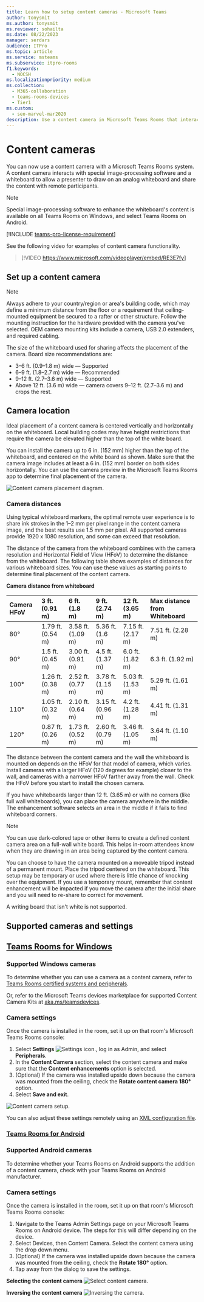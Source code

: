```yaml
---
title: Learn how to setup content cameras - Microsoft Teams
author: tonysmit
ms.author: tonysmit
ms.reviewer: sohailta
ms.date: 08/22/2023
manager: serdars
audience: ITPro
ms.topic: article
ms.service: msteams
ms.subservice: itpro-rooms
f1.keywords: 
  - NOCSH
ms.localizationpriority: medium
ms.collection: 
  - M365-collaboration
  - teams-rooms-devices
  - Tier1
ms.custom: 
  - seo-marvel-mar2020
description: Use a content camera in Microsoft Teams Rooms that interacts with image-processing software to allow presenters to draw on an analog whiteboard.
---
```


# Content cameras

You can now use a content camera with a Microsoft Teams Rooms system. A content camera interacts with special image-processing software and a whiteboard to allow a presenter to draw on an analog whiteboard and share the content with remote participants.

> [!NOTE]
> Special image-processing software to enhance the whiteboard's content is available on all Teams Rooms on Windows, and select Teams Rooms on Android.

[!INCLUDE [teams-pro-license-requirement](../includes/teams-pro-license-requirement.md)]

See the following video for examples of content camera functionality.

> [!VIDEO https://www.microsoft.com/videoplayer/embed/RE3E7fy]

## Set up a content camera

> [!NOTE]
> Always adhere to your country/region or area's building code, which may define a minimum distance from the floor or a requirement that ceiling-mounted equipment be secured to a rafter or other structure. Follow the mounting instruction for the hardware provided with the camera you've selected. OEM camera mounting kits include a camera, USB 2.0 extenders, and required cabling.

The size of the whiteboard used for sharing affects the placement of the camera. Board size recommendations are:

- 3–6 ft. (0.9–1.8 m) wide — Supported
- 6–9 ft. (1.8–2.7 m) wide — Recommended
- 9–12 ft. (2.7–3.6 m) wide — Supported
- Above 12 ft. (3.6 m) wide — camera covers 9–12 ft. (2.7–3.6 m) and crops the rest.

## Camera location

Ideal placement of a content camera is centered vertically and horizontally on the whiteboard. Local building codes may have height restrictions that require the camera be elevated higher than the top of the white board.

You can install the camera up to 6 in. (152 mm) higher than the top of the whiteboard, and centered on the white board as shown. Make sure that the camera image includes at least a 6 in. (152 mm) border on both sides horizontally. You can use the camera preview in the Microsoft Teams Rooms app to determine final placement of the camera.

![Content camera placement diagram.](../media/Magic-whiteboard.png)

### Camera distances

Using typical whiteboard markers, the optimal remote user experience is to share ink strokes in the 1–2 mm per pixel range in the content camera image, and the best results use 1.5 mm per pixel. All supported cameras provide 1920 x 1080 resolution, and some can exceed that resolution.

The distance of the camera from the whiteboard combines with the camera resolution and Horizontal Field of View (HFoV) to determine the distance from the whiteboard. The following table shows examples of distances for various whiteboard sizes. You can use these values as starting points to determine final placement of the content camera.

**Camera distance from whiteboard**

| Camera HFoV |3 ft. (0.91 m)     | 6 ft. (1.8 m)    | 9 ft. (2.74 m)        |12 ft.  (3.65 m)         | Max distance from Whiteboard  |
|:---         |:---               |:---                |:---                 |:---             | :--- |
| 80°         | 1.79 ft. (0.54 m) | 3.58 ft. (1.09 m)  | 5.36 ft. (1.6 m)    |7.15 ft. (2.17 m)   |7.51 ft. (2.28 m) |
| 90°         | 1.5 ft. (0.45 m)  | 3.00 ft. (0.91 m)  | 4.5 ft. (1.37 m)    |6.0 ft. (1.82 m)    |6.3 ft. (1.92 m) |
| 100°        | 1.26 ft. (0.38 m) | 2.52 ft. (0.77 m)  | 3.78 ft. (1.15 m)   |5.03 ft. (1.53 m)   |5.29 ft. (1.61 m) |
| 110°        | 1.05 ft. (0.32 m) | 2.10 ft. (0.64 m)  | 3.15 ft. (0.96 m)   |4.2 ft. (1.28 m)    |4.41 ft. (1.31 m) |
| 120°        | 0.87 ft. (0.26 m) | 1.73 ft. (0.52 m)  | 2.60 ft. (0.79 m)   |3.46 ft. (1.05 m)   |3.64 ft. (1.10 m) |

The distance between the content camera and the wall the whiteboard is mounted on depends on the HFoV for that model of camera, which varies. Install cameras with a larger HFoV (120 degrees for example) closer to the wall, and cameras with a narrower HFoV farther away from the wall. Check the HFoV before you start to install the chosen camera.

If you have whiteboards larger than 12 ft. (3.65 m) or with no corners (like full wall whiteboards), you can place the camera anywhere in the middle. The enhancement software selects an area in the middle if it fails to find whiteboard corners.

> [!NOTE]
> You can use dark-colored tape or other items to create a defined content camera area on a full-wall white board. This helps in-room attendees know when they are drawing in an area being captured by the content camera.
>
> You can choose to have the camera mounted on a moveable tripod instead of a permanent mount. Place the tripod centered on the whiteboard. This setup may be temporary or used where there is little chance of knocking over the equipment. If you use a temporary mount, remember that content enhancement will be impacted if you move the camera after the initial share and you will need to re-share to correct for movement.
>
> A writing board that isn't white is not supported.

## Supported cameras and settings

## [Teams Rooms for Windows](#tab/Windows)

### Supported Windows cameras
To determine whether you can use a camera as a content camera, refer to [Teams Rooms certified systems and peripherals](/microsoftteams/rooms/certified-hardware?tabs=Peripherals).

Or, refer to the Microsoft Teams devices marketplace for supported Content Camera Kits at [aka.ms/teamsdevices](https://aka.ms/teamsdevices).

### Camera settings
Once the camera is installed in the room, set it up on that room's Microsoft Teams Rooms console:

1. Select **Settings** ![Settings icon.](../media/70f1b43f-16d6-4172-9139-71d845c4ed5c.png),  log in as Admin, and select **Peripherals**.
2. In the **Content Camera** section, select the content camera and make sure that the **Content enhancements** option is selected.
3. (Optional) If the camera was installed upside down because the camera was mounted from the ceiling, check the **Rotate content camera 180°** option.
4. Select **Save and exit**.

![Content camera setup.](../media/content-camera1.png)

You can also adjust these settings remotely using an [XML configuration file](xml-config-file.md).

### [Teams Rooms for Android](#tab/Android)

### Supported Android cameras
To determine whether your Teams Rooms on Android supports the addition of a content camera, check with your Teams Rooms on Android manufacturer.

### Camera settings

Once the camera is installed in the room, set it up on that room's Microsoft Teams Rooms console:

1. Navigate to the Teams Admin Settings page on your Microsoft Teams Rooms on Android device. The steps for this will differ depending on the device.
1. Select Devices, then Content Camera. Select the content camera using the drop down menu.
1. (Optional) If the camera was installed upside down because the camera was mounted from the ceiling, check the **Rotate 180°** option.
1. Tap away from the dialog to save the settings.

**Selecting the content camera**
![Select content camera.](../media/mtr-devices/content-camera-android-800px.png)

**Inversing the content camera**
![Inversing the camera.](../media/mtr-devices/content-camera-android2-800px.png)

